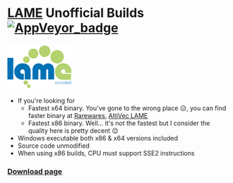 # [LAME](https://lame.sourceforge.io/) Unofficial Builds [![AppVeyor_badge]][AppVeyor_link]

[AppVeyor_badge]: https://ci.appveyor.com/api/projects/status/github/Chocobo1/lame_win32-build?branch=stable&svg=true
[AppVeyor_link]: https://ci.appveyor.com/project/Chocobo1/lame-win32-build

### <a href="https://lame.sourceforge.io/"><img src="./logofull.svg" alt="LAME logo" height="96"></a>

* If you're looking for
  * Fastest x64 binary. You've gone to the wrong place :disappointed_relieved:, you can find faster binary at [Rarewares](http://www.rarewares.org), [AltiVec LAME](http://tmkk.undo.jp/lame/index_e.html)
  * Fastest x86 binary. Well... it's not the fastest but I consider the quality here is pretty decent :relieved:
* Windows executable both x86 & x64 versions included
* Source code unmodified
* When using x86 builds, CPU must support SSE2 instructions

### [Download page](https://github.com/Chocobo1/lame_win32-build/releases)
